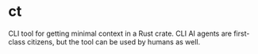 # ct
CLI tool for getting minimal context in a Rust crate. CLI AI agents are first-class citizens, but the tool can be used by humans as well.
